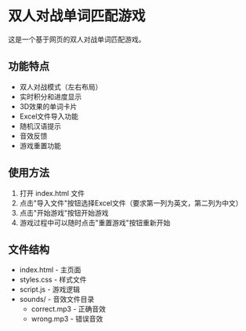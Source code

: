 # 双人对战单词匹配游戏

这是一个基于网页的双人对战单词匹配游戏。

## 功能特点

- 双人对战模式（左右布局）
- 实时积分和进度显示
- 3D效果的单词卡片
- Excel文件导入功能
- 随机汉语提示
- 音效反馈
- 游戏重置功能

## 使用方法

1. 打开 index.html 文件
2. 点击"导入文件"按钮选择Excel文件（要求第一列为英文，第二列为中文）
3. 点击"开始游戏"按钮开始游戏
4. 游戏过程中可以随时点击"重置游戏"按钮重新开始

## 文件结构

- index.html - 主页面
- styles.css - 样式文件
- script.js - 游戏逻辑
- sounds/ - 音效文件目录
  - correct.mp3 - 正确音效
  - wrong.mp3 - 错误音效 